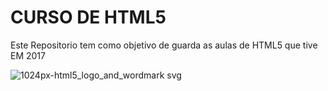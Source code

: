 
# CURSO DE HTML5

Este Repositorio tem como objetivo de guarda as aulas de HTML5 que tive EM 2017


![1024px-html5_logo_and_wordmark svg](https://user-images.githubusercontent.com/16178949/32353679-8d08584c-c00d-11e7-96df-75a0d40beab8.png)
